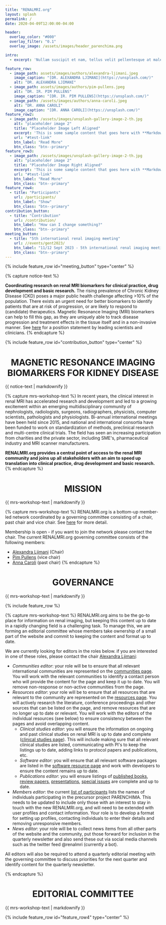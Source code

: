 ```yaml
---
title: "RENALMRI.org"
layout: splash
permalink: /
date: 2020-04-09T12:00:00-04:00

header:
  overlay_color: "#000"
  overlay_filter: "0.1"
  overlay_image: /assets/images/header_parenchima.png

intro:
  - excerpt: 'Nullam suscipit et nam, tellus velit pellentesque at malesuada, enim eaque. Quis nulla, netus tempor in diam gravida tincidunt, *proin faucibus* voluptate felis id sollicitudin. Centered with `type="center"`'

feature_row:
  - image_path: assets/images/authors/alexandra-ljimani.jpeg
    image_caption: "[DR. ALEXANDRA LJIMANI](https://unsplash.com/)"
    alt: "DR. ALEXANDRA LJIMANI"
  - image_path: assets/images/authors/pim-pullens.jpeg
    alt: "DR. IR. PIM PULLENS"
    image_caption: "[DR. IR. PIM PULLENS](https://unsplash.com/)"
  - image_path: /assets/images/authors/anna-caroli.jpeg
    alt: "DR. ANNA CAROLI"
    image_caption: "[DR. ANNA CAROLI](https://unsplash.com/)"
feature_row2:
  - image_path: /assets/images/unsplash-gallery-image-2-th.jpg
    alt: "placeholder image 2"
    title: "Placeholder Image Left Aligned"
    excerpt: 'This is some sample content that goes here with **Markdown** formatting. Left aligned with `type="left"`'
    url: "#test-link"
    btn_label: "Read More"
    btn_class: "btn--primary"
feature_row3:
  - image_path: /assets/images/unsplash-gallery-image-2-th.jpg
    alt: "placeholder image 2"
    title: "Placeholder Image Right Aligned"
    excerpt: 'This is some sample content that goes here with **Markdown** formatting. Right aligned with `type="right"`'
    url: "#test-link"
    btn_label: "Read More"
    btn_class: "btn--primary"
feature_row4:
  - title: "Participants"
    url: /participants/
    btn_label: "Show"
    btn_class: "btn--primary"
contribution_button:
  - title: "Contribution"
    url: /contribution/
    btn_label: "How can I change something?"
    btn_class: "btn--primary"
meeting_button:
  - title: "5th international renal imaging meeting"
    url: //events/gent2023/
    btn_label: "11/12 Sept 2023 - 5th international renal imaging meeting"
    btn_class: "btn--primary"
---
```


{% include feature_row id="meeting_button" type="center" %}

{% capture notice-text %}

**Coordinating research on renal MRI biomarkers for clinical practice, drug development and basic research.**
The rising prevalence of Chronic Kidney Disease (CKD) poses a major public health challenge affecting >10% of the population. There exists an urgent need for better biomarkers to identify patients that are at risk of progression, or are likely to respond to (candidate) therapeutics. Magnetic Resonance Imaging (MRI) biomarkers can help to fill this gap, as they are uniquely able to track disease progression and treatment effects in the tissue itself and in a non-invasive manner. See [here](https://academic.oup.com/ndt/article/33/suppl_2/ii4/5078407?login=false) for a position statement by leading scientists and clinicians.
{% endcapture %}

{% include feature_row id="contribution_button" type="center" %}


<div class="notice--info" align="justify">
  <h1 align="center">MAGNETIC RESONANCE IMAGING
BIOMARKERS FOR KIDNEY DISEASE</h1>
  {{ notice-text | markdownify }}
</div>

{% capture mrs-workshop-text %}
In recent years, the clinical interest in renal MRI has accelerated research and development and led to a growing excitement within an emerging multidisciplinary community of nephrologists, radiologists, surgeons, radiographers, physicists, computer scientists, pathologists and physiologists. Bi-annual international meetings have been held since 2015, and national and international consortia have been funded to work on standardization of methods, preclinical research and multi-centre clinical trials. The field has seen an increasing participation from charities and the private sector, including SME's, pharmaceutical industry and MRI scanner manufacturers.

**RENALMRI.org provides a central point of access to the renal MRI community and joins up all stakeholders with an aim to speed up translation into clinical practice, drug development and basic research.**
{% endcapture %}


<div class="notice--success" align="justify">
  <h1 align="center">MISSION</h1>
  {{ mrs-workshop-text | markdownify }}
</div>

{% capture mrs-workshop-text %}
RENALMRI.org is a bottom-up member-led network coordinated by a governing committee consisting of a chair, past chair and vice chair. See [here](https://renalmri.org/governance/) for more detail.

Membership is open - if you want to join the network please contact the chair. The current RENALMRI.org governing committee consists of the following members:
- [Alexandra Ljimani](mailto:alexandra_ljimani@yahoo.de) (Chair)
- [Pim Pullens](mailto:Pim.Pullens@uzgent.be) (vice chair)
- [Anna Caroli](mailto:acaroli@marionegri.it) (past chair)
{% endcapture %}


<div class="notice--success" align="justify">
  <h1 align="center">GOVERNANCE</h1>
  {{ mrs-workshop-text | markdownify }}
</div>


{% include feature_row %}


{% capture mrs-workshop-text %}
RENALMRI.org aims to be the go-to place for information on renal imaging, but keeping this content up to date in a rapidly changing field is a challenging task. To manage this, we are forming an editorial committee whose members take ownership of a small part of the website and commit to keeping the content and format up to date. 

We are currently looking for editors in the roles below. if you are interested in one of these roles, please contact the chair [Alexandra Ljimani](mailto:alexandra_ljimani@yahoo.de):

- *Communities editor*: your role will be to ensure that all relevant international communities are represented on the [communities page](https://renalmri.org/community/). You will work with the relevant communities to identify a contact person who will provide the content for the page and keep it up to date. You will remove non-response or non-active communities from the page.
- *Resources editor*: your role will be to ensure that all resources that are relevant to the community are represented on the [resources page](https://renalmri.org/resources/). You will actively research the literature, conference proceedings and other sources that can be listed on the page, and remove resources that are no longer up to date or relevant. You will work with the editors of the individual resources (see below) to ensure consistency between the pages and avoid overlapping content.
  - *Clinical studies editor*: you will ensure the information on ongoing and past clinical studies on renal MRI is up to date and complete ([clinical studies page](https://renalmri.org/resources/studies/)). This will include making sure that all relevant clinical studies are listed, communicating with PI's to keep the listings up to date, adding links to protocol papers and publications, etc.
  - *Software editor*: you will ensure that all relevant software packages are listed in the [software resource page](https://renalmri.org/resources/software/) and work with developers to ensure the content remains up to date.
  - *Publications editor*: you will ensure listings of [published books](https://renalmri.org/resources/books/), [review papers](https://renalmri.org/resources/reviews/), [presentations](https://renalmri.org/resources/presentations/), [special issues](https://renalmri.org/resources/issues/) are complete and up to date.
- *Members editor*: the current [list of participants](https://renalmri.org/participants/) lists the names of individuals participating in the precursor project PARENCHIMA. This needs to be updated to include only those with an interest to stay in touch with the new RENALMRI.org, and will need to be extended with user profiles and contact information. Your role is to develop a format for setting up profiles, contacting individuals to enter their details and removing unresponsive members.
- *News editor*: your role will be to collect news items from all other parts of the website and the community, put those forward for inclusion in the quarterly newsletter and also send these out via social media channels such as the twitter feed @renalmri (currently a bot).

 
All editors will also be required to attend a quarterly editorial meeting with the governing committee to discuss priorities for the next quarter and identify content for the quarterly newsletter. 

{% endcapture %}


<div class="notice--success" align="justify">
  <h1 align="center">EDITORIAL COMMITTEE</h1>
  {{ mrs-workshop-text | markdownify }}
</div>


{% include feature_row id="feature_row4" type="center" %}
<!-- {% include feature_row id="intro" type="center" %} -->
